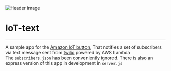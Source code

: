 ![Header image](https://s3-us-west-2.amazonaws.com/whoshomephotos/iot-text.jpg)
# IoT-text
***
A sample app for the [Amazon IoT button](https://aws.amazon.com/iotbutton/), That notifies a set of subscribers via text message sent from [twilio](https://www.twilio.com) powered by AWS Lambda      
The `subscribers.json` has been conveniently ignored. There is also an express version of this app in development in `server.js`

